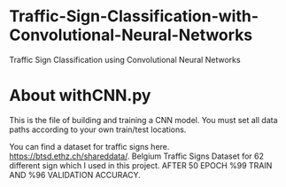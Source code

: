 # Traffic-Sign-Classification-with-Convolutional-Neural-Networks
Traffic Sign Classification using Convolutional Neural Networks

# About withCNN.py
This is the file of building and training a CNN model.
You must set all data paths according to your own train/test locations.


You can find a dataset for traffic signs here. https://btsd.ethz.ch/shareddata/. Belgium Traffic Signs Dataset for 62 different sign which I used in this project.
AFTER 50 EPOCH %99 TRAIN AND %96 VALIDATION ACCURACY.
